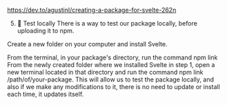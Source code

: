 https://dev.to/agustinl/creating-a-package-for-svelte-262n

5. 🧪 Test locally
   There is a way to test our package locally, before uploading it to npm.

Create a new folder on your computer and install Svelte.

From the terminal, in your package's directory, run the command npm link
From the newly created folder where we installed Svelte in step 1, open a new terminal located in that directory and run the command npm link /path/of/your-package.
This will allow us to test the package locally, and also if we make any modifications to it, there is no need to update or install each time, it updates itself.
